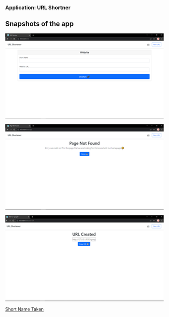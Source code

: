 ### Application: URL Shortner

## Snapshots of the app

![Landing Page](ss-images/opening-page.PNG)

![Page Not Found](ss-images/page-not-found.PNG)

![Short Name Generated](ss-images/short-name-generated.PNG)

[Short Name Taken](ss-images/short-name-taken.PNG)